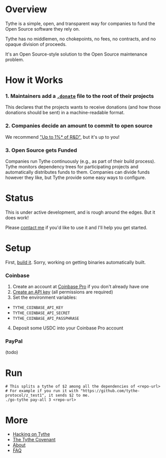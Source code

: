 # Overview

Tythe is a simple, open, and transparent way for companies to fund the Open Source software they rely on.

Tythe has no middlemen, no chokepoints, no fees, no contracts, and no opaque division of proceeds.

It's an Open Source-style solution to the Open Source maintenance problem.

# How it Works

### 1. Maintainers add a [`.donate`](https://github.com/aboodman/dot-donate) file to the root of their projects

This declares that the projects wants to receive donations (and how those donations should be sent) in a machine-readable format.

### 2. Companies decide an amount to commit to open source

We recommend ["Up to 1%* of R&D"](./covenant.md), but it's up to you!

### 3. Open Source gets Funded

Companies run Tythe continuously (e.g., as part of their build process). Tythe monitors dependency trees for participating projects and automatically distributes funds to them. Companies can divide funds however they like, but Tythe provide some easy ways to configure.

# Status

This is under active development, and is rough around the edges. But it does work!

Please [contact me](aaron@aaronboodman.com) if you'd like to use it and I'll help you get started.

# Setup

First, [build it](HACKING.md). Sorry, working on getting binaries automatically built.

### Coinbase

1. Create an account at [Coinbase Pro](https://pro.coinbase.com) if you don't already have one
2. [Create an API key](https://support.pro.coinbase.com/customer/en/portal/articles/2945320-how-do-i-create-an-api-key-for-coinbase-pro-) (all permissions are required)
3. Set the environment variables:
  * `TYTHE_COINBASE_API_KEY`
  * `TYTHE_COINBASE_API_SECRET`
  * `TYTHE_COINBASE_API_PASSPHRASE`
4. Deposit some USDC into your Coinbase Pro account

### PayPal

(todo)


# Run

```
# This splits a tythe of $2 among all the dependencies of <repo-url>
# For example if you run it with "https://github.com/tythe-protocol/z_test1", it sends $2 to me.
./go-tythe pay-all 3 <repo-url>
```

# More

* [Hacking on Tythe](hacking.md)
* [The Tythe Covenant](covenant.md)
* [About](about.md)
* [FAQ](faq.md)
